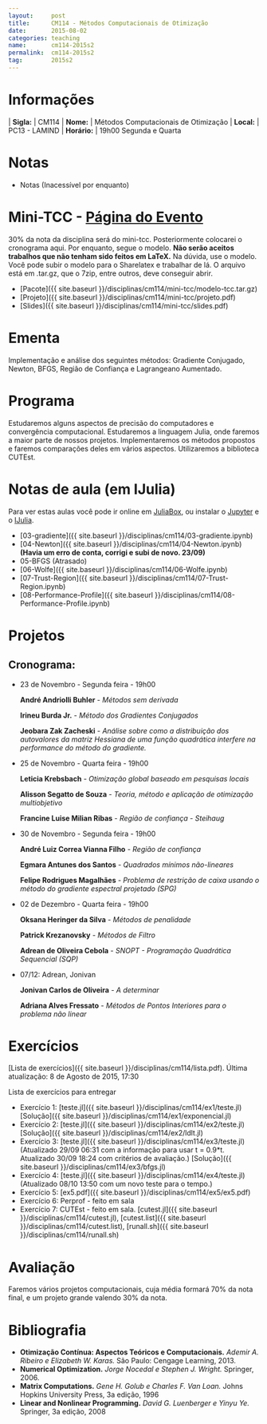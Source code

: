 ```yaml
---
layout:     post
title:      CM114 - Métodos Computacionais de Otimização
date:       2015-08-02
categories: teaching
name:       cm114-2015s2
permalink:  cm114-2015s2
tag:        2015s2
---
```


# Informações

  | **Sigla:**   | CM114
  | **Nome:**    | Métodos Computacionais de Otimização
  | **Local:**   | PC13 - LAMIND
  | **Horário:** | 19h00 Segunda e Quarta

# Notas

<!--
  - [Notas]({{ site.baseurl }}/disciplinas/cm114/notas-2015s2.pdf)
    (Última atualização 13/10 às 14:40)
    -->
  - Notas (Inacessível por enquanto)

# Mini-TCC - [Página do Evento](tcc)

30% da nota da disciplina será do mini-tcc. Posteriormente colocarei o
cronograma aqui. Por enquanto, segue o modelo. **Não serão aceitos trabalhos
que não tenham sido feitos em LaTeX.** Na dúvida, use o modelo.
Você pode subir o modelo para o Sharelatex e trabalhar de lá.
O arquivo está em .tar.gz, que o 7zip, entre outros, deve conseguir abrir.

  - [Pacote]({{ site.baseurl }}/disciplinas/cm114/mini-tcc/modelo-tcc.tar.gz)
  - [Projeto]({{ site.baseurl }}/disciplinas/cm114/mini-tcc/projeto.pdf)
  - [Slides]({{ site.baseurl }}/disciplinas/cm114/mini-tcc/slides.pdf)

# Ementa

Implementação e análise dos seguintes métodos: Gradiente Conjugado, Newton,
BFGS, Região de Confiança e Lagrangeano Aumentado.

# Programa

Estudaremos alguns aspectos de precisão do computadores e convergência
computacional.
Estudaremos a linguagem Julia, onde faremos a maior parte de nossos projetos.
Implementaremos os métodos propostos e faremos comparações deles em vários
aspectos.
Utilizaremos a biblioteca CUTEst.

# Notas de aula (em IJulia)

Para ver estas aulas você pode ir online em
[JuliaBox](https://www.juliabox.org),
ou instalar o [Jupyter](https://jupyter.org/) e o
[IJulia](https://github.com/JuliaLang/IJulia.jl).

  - [03-gradiente]({{ site.baseurl }}/disciplinas/cm114/03-gradiente.ipynb)
  - [04-Newton]({{ site.baseurl }}/disciplinas/cm114/04-Newton.ipynb)
    **(Havia um erro de conta, corrigi e subi de novo. 23/09)**
  - 05-BFGS (Atrasado)
  - [06-Wolfe]({{ site.baseurl }}/disciplinas/cm114/06-Wolfe.ipynb)
  - [07-Trust-Region]({{ site.baseurl }}/disciplinas/cm114/07-Trust-Region.ipynb)
  - [08-Performance-Profile]({{ site.baseurl }}/disciplinas/cm114/08-Performance-Profile.ipynb)

# Projetos

## Cronograma:

  - 23 de Novembro - Segunda feira - 19h00

      **André Andriolli Buhler** - *Métodos sem derivada*

      **Irineu Burda Jr.** - *Método dos Gradientes Conjugados*

      **Jeobara Zak Zacheski** - *Análise sobre como a distribuição dos autovalores
      da matriz Hessiana de uma função quadrática interfere na performance do
      método do gradiente.*
  - 25 de Novembro - Quarta feira - 19h00

    **Leticia Krebsbach** - *Otimização global baseado em pesquisas locais*

    **Alisson Segatto de Souza** - *Teoria, método e aplicação de otimização
    multiobjetivo*

    **Francine Luise Milian Ribas** - *Região de confiança - Steihaug*
  - 30 de Novembro - Segunda feira - 19h00

    **André Luiz Correa Vianna Filho** - *Região de confiança*

    **Egmara Antunes dos Santos** - *Quadrados mínimos não-lineares*

    **Felipe Rodrigues Magalhães** - *Problema de restrição de caixa usando o
    método do gradiente espectral projetado (SPG)*

  - 02 de Dezembro - Quarta feira - 19h00

    **Oksana Heringer da Silva** - *Métodos de penalidade*

    **Patrick Krezanovsky** - *Métodos de Filtro*

    **Adrean de Oliveira Cebola** - *SNOPT - Programação Quadrática Sequencial
    (SQP)*

  - 07/12: Adrean, Jonivan

    **Jonivan Carlos de Oliveira** - *A determinar*

    **Adriana Alves Fressato** - *Métodos de Pontos Interiores para o problema
    não linear*

# Exercícios

[Lista de exercícios]({{ site.baseurl }}/disciplinas/cm114/lista.pdf).
Última atualização: 8 de Agosto de 2015, 17:30

Lista de exercícios para entregar

  - Exercício 1: [teste.jl]({{ site.baseurl }}/disciplinas/cm114/ex1/teste.jl)
    [Solução]({{ site.baseurl }}/disciplinas/cm114/ex1/exponencial.jl)
  - Exercício 2: [teste.jl]({{ site.baseurl }}/disciplinas/cm114/ex2/teste.jl)
    [Solução]({{ site.baseurl }}/disciplinas/cm114/ex2/ldlt.jl)
  - Exercício 3: [teste.jl]({{ site.baseurl }}/disciplinas/cm114/ex3/teste.jl)
    (Atualizado 29/09 06:31 com a informação
    para usar t = 0.9*t. Atualizado 30/09 18:24 com critérios de avaliação.)
    [Solução]({{ site.baseurl }}/disciplinas/cm114/ex3/bfgs.jl)
  - Exercício 4: [teste.jl]({{ site.baseurl }}/disciplinas/cm114/ex4/teste.jl)
    (Atualizado 08/10 13:50 com um novo teste para o tempo.)
  - Exercício 5: [ex5.pdf]({{ site.baseurl }}/disciplinas/cm114/ex5/ex5.pdf)
  - Exercício 6: Perprof - feito em sala
  - Exercício 7: CUTEst - feito em sala.
    [cutest.jl]({{ site.baseurl }}/disciplinas/cm114/cutest.jl),
    [cutest.list]({{ site.baseurl }}/disciplinas/cm114/cutest.list),
    [runall.sh]({{ site.baseurl }}/disciplinas/cm114/runall.sh)

# Avaliação

Faremos vários projetos computacionais, cuja média formará 70% da nota final,
e um projeto grande valendo 30% da nota.

# Bibliografia

  - **Otimização Contínua: Aspectos Teóricos e Computacionais.**
    *Ademir A. Ribeiro e Elizabeth W. Karas.*
    São Paulo: Cengage Learning,
    2013.
  - **Numerical Optimization.**
    *Jorge Nocedal e Stephen J. Wright.*
    Springer,
    2006.
  - **Matrix Computations.**
    *Gene H. Golub e Charles F. Van Loan.*
    Johns Hopkins University Press,
    3a edição,
    1996
  - **Linear and Nonlinear Programming.**
    *David G. Luenberger e Yinyu Ye.*
    Springer,
    3a edição,
    2008
